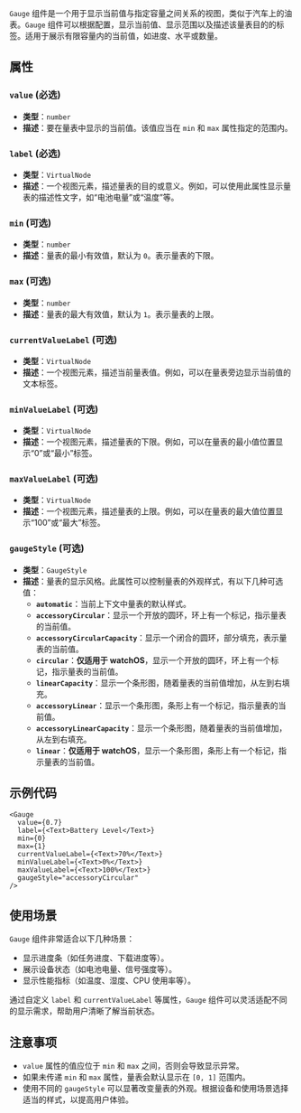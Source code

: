`Gauge` 组件是一个用于显示当前值与指定容量之间关系的视图，类似于汽车上的油表。`Gauge` 组件可以根据配置，显示当前值、显示范围以及描述该量表目的的标签。适用于展示有限容量内的当前值，如进度、水平或数量。

## 属性

### `value` (必选)
- **类型**：`number`
- **描述**：要在量表中显示的当前值。该值应当在 `min` 和 `max` 属性指定的范围内。

### `label` (必选)
- **类型**：`VirtualNode`
- **描述**：一个视图元素，描述量表的目的或意义。例如，可以使用此属性显示量表的描述性文字，如“电池电量”或“温度”等。

### `min` (可选)
- **类型**：`number`
- **描述**：量表的最小有效值，默认为 `0`。表示量表的下限。

### `max` (可选)
- **类型**：`number`
- **描述**：量表的最大有效值，默认为 `1`。表示量表的上限。

### `currentValueLabel` (可选)
- **类型**：`VirtualNode`
- **描述**：一个视图元素，描述当前量表值。例如，可以在量表旁边显示当前值的文本标签。

### `minValueLabel` (可选)
- **类型**：`VirtualNode`
- **描述**：一个视图元素，描述量表的下限。例如，可以在量表的最小值位置显示“0”或“最小”标签。

### `maxValueLabel` (可选)
- **类型**：`VirtualNode`
- **描述**：一个视图元素，描述量表的上限。例如，可以在量表的最大值位置显示“100”或“最大”标签。

### `gaugeStyle` (可选)
- **类型**：`GaugeStyle`
- **描述**：量表的显示风格。此属性可以控制量表的外观样式，有以下几种可选值：
  - **`automatic`**：当前上下文中量表的默认样式。
  - **`accessoryCircular`**：显示一个开放的圆环，环上有一个标记，指示量表的当前值。
  - **`accessoryCircularCapacity`**：显示一个闭合的圆环，部分填充，表示量表的当前值。
  - **`circular`**：**仅适用于 watchOS**，显示一个开放的圆环，环上有一个标记，指示量表的当前值。
  - **`linearCapacity`**：显示一个条形图，随着量表的当前值增加，从左到右填充。
  - **`accessoryLinear`**：显示一个条形图，条形上有一个标记，指示量表的当前值。
  - **`accessoryLinearCapacity`**：显示一个条形图，随着量表的当前值增加，从左到右填充。
  - **`linear`**：**仅适用于 watchOS**，显示一个条形图，条形上有一个标记，指示量表的当前值。

## 示例代码

```tsx
<Gauge
  value={0.7}
  label={<Text>Battery Level</Text>}
  min={0}
  max={1}
  currentValueLabel={<Text>70%</Text>}
  minValueLabel={<Text>0%</Text>}
  maxValueLabel={<Text>100%</Text>}
  gaugeStyle="accessoryCircular"
/>
```

## 使用场景

`Gauge` 组件非常适合以下几种场景：
- 显示进度条（如任务进度、下载进度等）。
- 展示设备状态（如电池电量、信号强度等）。
- 显示性能指标（如温度、湿度、CPU 使用率等）。

通过自定义 `label` 和 `currentValueLabel` 等属性，`Gauge` 组件可以灵活适配不同的显示需求，帮助用户清晰了解当前状态。

## 注意事项
- `value` 属性的值应位于 `min` 和 `max` 之间，否则会导致显示异常。
- 如果未传递 `min` 和 `max` 属性，量表会默认显示在 `[0, 1]` 范围内。
- 使用不同的 `gaugeStyle` 可以显著改变量表的外观。根据设备和使用场景选择适当的样式，以提高用户体验。